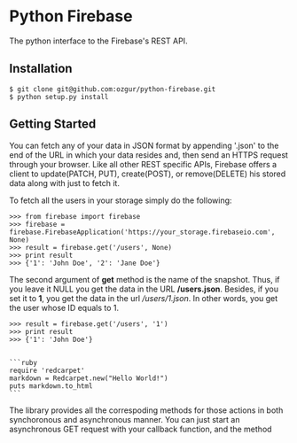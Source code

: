 # Python Firebase

The python interface to the Firebase's REST API.

## Installation

    $ git clone git@github.com:ozgur/python-firebase.git
    $ python setup.py install

## Getting Started

You can fetch any of your data in JSON format by appending '.json' to the end of the URL in which your data resides and, then send an HTTPS request through your browser. Like all other REST specific APIs, Firebase offers a client to update(PATCH, PUT), create(POST), or remove(DELETE) his stored data along with just to fetch it.

To fetch all the users in your storage simply do the following:

    >>> from firebase import firebase
    >>> firebase = firebase.FirebaseApplication('https://your_storage.firebaseio.com', None)
    >>> result = firebase.get('/users', None)
    >>> print result
    >>> {'1': 'John Doe', '2': 'Jane Doe'}

The second argument of **get** method is the name of the snapshot. Thus, if you leave it NULL you get the data in the URL **/users.json**. Besides, if you set it to **1**, you get the data in the url */users/1.json*. In other words, you get the user whose ID equals to 1.

    >>> result = firebase.get('/users', '1')
    >>> print result
    >>> {'1': 'John Doe'}


    ```ruby
    require 'redcarpet'
    markdown = Redcarpet.new("Hello World!")
    puts markdown.to_html
    ```

The library provides all the correspoding methods for those actions in both synchoronous and asynchronous manner. You can just start an asynchronous GET request with your callback function, and the method